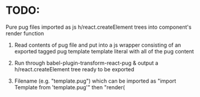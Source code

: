 # TODO:

Pure pug files imported as js h/react.createElement trees
into component's render function

1. Read contents of pug file and put into a js wrapper
consisting of an exported tagged pug template template literal with
all of the pug content

2. Run through babel-plugin-transform-react-pug & output
a h/react.createElement tree ready to be exported

3. Filename (e.g. "template.pug") which can be imported
as "import Template from 'template.pug'"
then "render(<Template/>)"